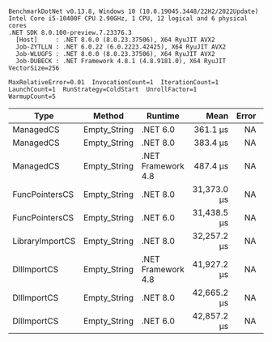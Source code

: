 ```

BenchmarkDotNet v0.13.8, Windows 10 (10.0.19045.3448/22H2/2022Update)
Intel Core i5-10400F CPU 2.90GHz, 1 CPU, 12 logical and 6 physical cores
.NET SDK 8.0.100-preview.7.23376.3
  [Host]     : .NET 8.0.0 (8.0.23.37506), X64 RyuJIT AVX2
  Job-ZYTLLN : .NET 6.0.22 (6.0.2223.42425), X64 RyuJIT AVX2
  Job-WLUGFS : .NET 8.0.0 (8.0.23.37506), X64 RyuJIT AVX2
  Job-DUBECK : .NET Framework 4.8.1 (4.8.9181.0), X64 RyuJIT VectorSize=256

MaxRelativeError=0.01  InvocationCount=1  IterationCount=1  
LaunchCount=1  RunStrategy=ColdStart  UnrollFactor=1  
WarmupCount=5  

```
| Type            | Method       | Runtime            | Mean        | Error | Median      | Min         | Max         | Allocated |
|---------------- |------------- |------------------- |------------:|------:|------------:|------------:|------------:|----------:|
| ManagedCS       | Empty_String | .NET 6.0           |    361.1 μs |    NA |    361.1 μs |    361.1 μs |    361.1 μs |     640 B |
| ManagedCS       | Empty_String | .NET 8.0           |    383.4 μs |    NA |    383.4 μs |    383.4 μs |    383.4 μs |     400 B |
| ManagedCS       | Empty_String | .NET Framework 4.8 |    487.4 μs |    NA |    487.4 μs |    487.4 μs |    487.4 μs |         - |
| FuncPointersCS  | Empty_String | .NET 8.0           | 31,373.0 μs |    NA | 31,373.0 μs | 31,373.0 μs | 31,373.0 μs |     448 B |
| FuncPointersCS  | Empty_String | .NET 6.0           | 31,438.5 μs |    NA | 31,438.5 μs | 31,438.5 μs | 31,438.5 μs |     688 B |
| LibraryImportCS | Empty_String | .NET 8.0           | 32,257.2 μs |    NA | 32,257.2 μs | 32,257.2 μs | 32,257.2 μs |     400 B |
| DllImportCS     | Empty_String | .NET Framework 4.8 | 41,927.2 μs |    NA | 41,927.2 μs | 41,927.2 μs | 41,927.2 μs |         - |
| DllImportCS     | Empty_String | .NET 8.0           | 42,665.2 μs |    NA | 42,665.2 μs | 42,665.2 μs | 42,665.2 μs |     400 B |
| DllImportCS     | Empty_String | .NET 6.0           | 42,857.2 μs |    NA | 42,857.2 μs | 42,857.2 μs | 42,857.2 μs |     640 B |
